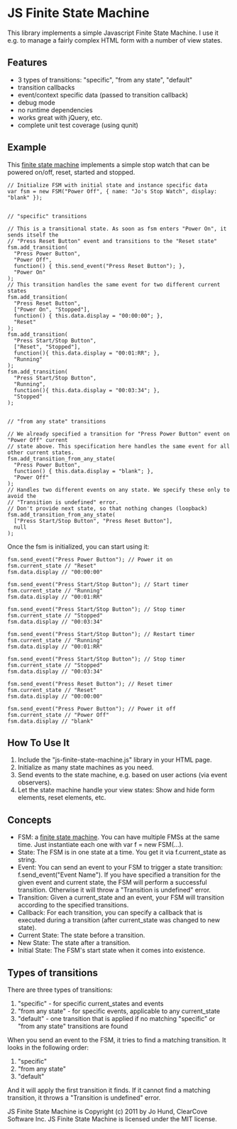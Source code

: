 JS Finite State Machine
====

This library implements a simple Javascript Finite State Machine. I use it e.g. to manage a fairly
complex HTML form with a number of view states.


Features
----

* 3 types of transitions: "specific", "from any state", "default"
* transition callbacks
* event/context specific data (passed to transition callback)
* debug mode
* no runtime dependencies
* works great with jQuery, etc.
* complete unit test coverage (using qunit)


Example
----

This [finite state machine](http://en.wikipedia.org/wiki/Finite-state_machine) implements a simple
stop watch that can be powered on/off, reset, started and stopped.

    // Initialize FSM with initial state and instance specific data
    var fsm = new FSM("Power Off", { name: "Jo's Stop Watch", display: "blank" });

    
    // "specific" transitions
    
    // This is a transitional state. As soon as fsm enters "Power On", it sends itself the
    // "Press Reset Button" event and transitions to the "Reset state"
    fsm.add_transition(
      "Press Power Button",
      "Power Off",
      function() { this.send_event("Press Reset Button"); },
      "Power On"
    );
    // This transition handles the same event for two different current states
    fsm.add_transition(
      "Press Reset Button",
      ["Power On", "Stopped"],
      function() { this.data.display = "00:00:00"; },
      "Reset"
    );
    fsm.add_transition(
      "Press Start/Stop Button",
      ["Reset", "Stopped"],
      function(){ this.data.display = "00:01:RR"; },
      "Running"
    );
    fsm.add_transition(
      "Press Start/Stop Button",
      "Running",
      function(){ this.data.display = "00:03:34"; },
      "Stopped"
    );

    
    // "from any state" transitions

    // We already specified a transition for "Press Power Button" event on "Power Off" current
    // state above. This specification here handles the same event for all other current states.
    fsm.add_transition_from_any_state(
      "Press Power Button",
      function() { this.data.display = "blank"; },
      "Power Off"
    );
    // Handles two different events on any state. We specify these only to avoid the
    // "Transition is undefined" error.
    // Don't provide next state, so that nothing changes (loopback)
    fsm.add_transition_from_any_state(
      ["Press Start/Stop Button", "Press Reset Button"],
      null
    );

Once the fsm is initialized, you can start using it:

    fsm.send_event("Press Power Button"); // Power it on
    fsm.current_state // "Reset"
    fsm.data.display // "00:00:00"
    
    fsm.send_event("Press Start/Stop Button"); // Start timer
    fsm.current_state // "Running"
    fsm.data.display // "00:01:RR"
    
    fsm.send_event("Press Start/Stop Button"); // Stop timer
    fsm.current_state // "Stopped"
    fsm.data.display // "00:03:34"

    fsm.send_event("Press Start/Stop Button"); // Restart timer
    fsm.current_state // "Running"
    fsm.data.display // "00:01:RR"
    
    fsm.send_event("Press Start/Stop Button"); // Stop timer
    fsm.current_state // "Stopped"
    fsm.data.display // "00:03:34"

    fsm.send_event("Press Reset Button"); // Reset timer
    fsm.current_state // "Reset"
    fsm.data.display // "00:00:00"

    fsm.send_event("Press Power Button"); // Power it off
    fsm.current_state // "Power Off"
    fsm.data.display // "blank"


How To Use It
----

1. Include the "js-finite-state-machine.js" library in your HTML page.
2. Initialize as many state machines as you need.
3. Send events to the state machine, e.g. based on user actions (via event observers).
4. Let the state machine handle your view states: Show and hide form elements, reset elements, etc.


Concepts
----

* FSM: a [finite state machine](http://en.wikipedia.org/wiki/Finite-state_machine). You can have
  multiple FMSs at the same time. Just instantiate each one with var f = new FSM(...).
* State: The FSM is in one state at a time. You get it via f.current_state as string.
* Event: You can send an event to your FSM to trigger a state transition: f.send_event("Event Name"). If
  you have specified a transition for the given event and current state, the FSM will perform a
  successful transition. Otherwise it will throw a "Transition is undefined" error.
* Transition: Given a current_state and an event, your FSM will transition according to the
  specified transitions.
* Callback: For each transition, you can specify a callback that is executed during a transition
  (after current_state was changed to new state).
* Current State: The state before a transition.
* New State: The state after a transition.
* Initial State: The FSM's start state when it comes into existence.


Types of transitions
----

There are three types of transitions:

1. "specific" - for specific current_states and events
2. "from any state" - for specific events, applicable to any current_state
3. "default" - one transition that is applied if no matching "specific" or "from any state"
   transitions are found

When you send an event to the FSM, it tries to find a matching transition. It looks in the following
order:

1. "specific"
2. "from any state"
3. "default"

And it will apply the first transition it finds. If it cannot find a matching transition, it throws
a "Transition is undefined" error.


JS Finite State Machine is Copyright (c) 2011 by Jo Hund, ClearCove Software Inc.
JS Finite State Machine is licensed under the MIT license.
